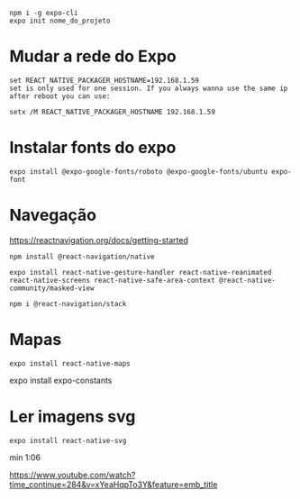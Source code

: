     npm i -g expo-cli
    expo init nome_do_projeto

# Mudar a rede do Expo

    set REACT_NATIVE_PACKAGER_HOSTNAME=192.168.1.59
    set is only used for one session. If you always wanna use the same ip after reboot you can use:

    setx /M REACT_NATIVE_PACKAGER_HOSTNAME 192.168.1.59

# Instalar fonts do expo

    expo install @expo-google-fonts/roboto @expo-google-fonts/ubuntu expo-font

# Navegação


https://reactnavigation.org/docs/getting-started

    npm install @react-navigation/native

    expo install react-native-gesture-handler react-native-reanimated react-native-screens react-native-safe-area-context @react-native-community/masked-view

    npm i @react-navigation/stack


# Mapas

    expo install react-native-maps


expo install expo-constants

# Ler imagens svg

    expo install react-native-svg

min 1:06

https://www.youtube.com/watch?time_continue=284&v=xYeaHqpTo3Y&feature=emb_title
